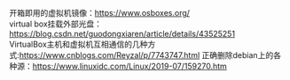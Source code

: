 
开箱即用的虚拟机镜像：https://www.osboxes.org/  
virtual box挂载外部光盘：https://blog.csdn.net/guodongxiaren/article/details/43525251  
VirtualBox主机和虚拟机互相通信的几种方式:https://www.cnblogs.com/Reyzal/p/7743747.html
正确删除debian上的各种源：https://www.linuxidc.com/Linux/2019-07/159270.htm